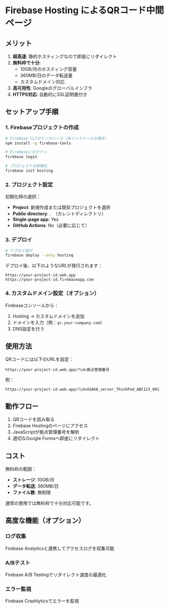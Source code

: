 # Firebase Hosting によるQRコード中間ページ

## メリット

1. **超高速**: 静的ホスティングなので即座にリダイレクト
2. **無料枠で十分**: 
   - 10GB/月のホスティング容量
   - 360MB/日のデータ転送量
   - カスタムドメイン対応
3. **高可用性**: Googleのグローバルインフラ
4. **HTTPS対応**: 自動的にSSL証明書付き

## セットアップ手順

### 1. Firebaseプロジェクトの作成

```bash
# Firebase CLIのインストール（未インストールの場合）
npm install -g firebase-tools

# Firebaseにログイン
firebase login

# プロジェクトの初期化
firebase init hosting
```

### 2. プロジェクト設定

初期化時の選択：
- **Project**: 新規作成または既存プロジェクトを選択
- **Public directory**: `.` （カレントディレクトリ）
- **Single-page app**: Yes
- **GitHub Actions**: No（必要に応じて）

### 3. デプロイ

```bash
# デプロイ実行
firebase deploy --only hosting
```

デプロイ後、以下のようなURLが発行されます：
```
https://your-project-id.web.app
https://your-project-id.firebaseapp.com
```

### 4. カスタムドメイン設定（オプション）

Firebaseコンソールから：
1. Hosting → カスタムドメインを追加
2. ドメインを入力（例：`qr.your-company.com`）
3. DNS設定を行う

## 使用方法

QRコードには以下のURLを設定：
```
https://your-project-id.web.app/?id=拠点管理番号
```

例：
```
https://your-project-id.web.app/?id=OSAKA_server_ThinkPad_ABC123_001
```

## 動作フロー

1. QRコードを読み取る
2. Firebase Hostingのページにアクセス
3. JavaScriptが拠点管理番号を解析
4. 適切なGoogle Formsへ即座にリダイレクト

## コスト

無料枠の範囲：
- **ストレージ**: 10GB/月
- **データ転送**: 360MB/日
- **ファイル数**: 無制限

通常の使用では無料枠で十分対応可能です。

## 高度な機能（オプション）

### ログ収集
Firebase Analyticsと連携してアクセスログを収集可能

### A/Bテスト
Firebase A/B Testingでリダイレクト速度の最適化

### エラー監視
Firebase Crashlyticsでエラーを監視